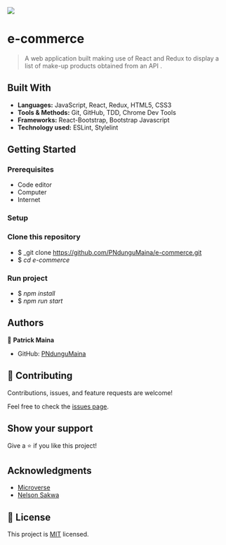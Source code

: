 ![](https://img.shields.io/badge/Microverse-blueviolet)

# e-commerce

> A web application built making use of React and Redux to display a list of make-up products obtained from an API .

## Built With

- **Languages:** JavaScript, React, Redux, HTML5, CSS3
- **Tools & Methods:** Git, GitHub, TDD, Chrome Dev Tools
- **Frameworks:** React-Bootstrap, Bootstrap Javascript
- **Technology used:** ESLint, Stylelint

## Getting Started

### Prerequisites

- Code editor
- Computer
- Internet

### Setup

### Clone this repository

- $ _git clone https://github.com/PNdunguMaina/e-commerce.git
- $ _cd e-commerce_

### Run project

- $ _npm install_
- $ _npm run start_


## Authors

👤 **Patrick Maina**

- GitHub: [PNdunguMaina](https://github.com/PNdunguMaina)

## 🤝 Contributing

Contributions, issues, and feature requests are welcome!

Feel free to check the [issues page](../../issues/).

## Show your support

Give a ⭐️ if you like this project!

## Acknowledgments

- [Microverse](https://www.microverse.org/)
- [Nelson Sakwa](https://www.behance.net/sakwadesignstudio)

## 📝 License

This project is [MIT](./LICENSE) licensed.
